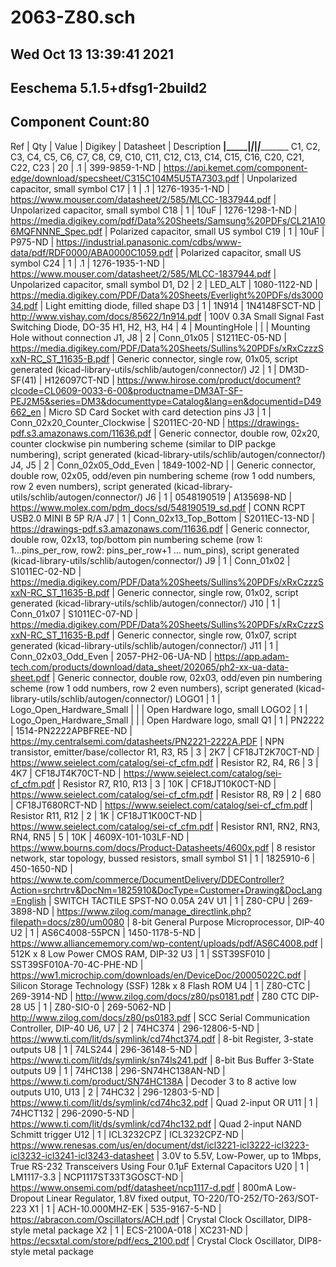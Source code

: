 
# 2063-Z80.sch

## Wed Oct 13 13:39:41 2021

## Eeschema 5.1.5+dfsg1-2build2

## Component Count:80

Ref | Qty | Value | Digikey | Datasheet | Description
____|_____|_______|_________|___________|____________
C1, C2, C3, C4, C5, C6, C7, C8, C9, C10, C11, C12, C13, C14, C15, C16, C20, C21, C22, C23 | 20 | .1 | 399-9859-1-ND‎ | https://api.kemet.com/component-edge/download/specsheet/C315C104M5U5TA7303.pdf | Unpolarized capacitor, small symbol
C17 | 1 | .1 | 1276-1935-1-ND | https://www.mouser.com/datasheet/2/585/MLCC-1837944.pdf | Unpolarized capacitor, small symbol
C18 | 1 | 10uF | 1276-1298-1-ND | https://media.digikey.com/pdf/Data%20Sheets/Samsung%20PDFs/CL21A106MQFNNNE_Spec.pdf | Polarized capacitor, small US symbol
C19 | 1 | 10uF | P975-ND | https://industrial.panasonic.com/cdbs/www-data/pdf/RDF0000/ABA0000C1059.pdf | Polarized capacitor, small US symbol
C24 | 1 | .1 | 1276-1935-1-ND | https://www.mouser.com/datasheet/2/585/MLCC-1837944.pdf | Unpolarized capacitor, small symbol
D1, D2 | 2 | LED_ALT | 1080-1122-ND | https://media.digikey.com/PDF/Data%20Sheets/Everlight%20PDFs/ds300034.pdf | Light emitting diode, filled shape
D3 | 1 | 1N914 | 1N4148FSCT-ND | http://www.vishay.com/docs/85622/1n914.pdf | 100V 0.3A Small Signal Fast Switching Diode, DO-35
H1, H2, H3, H4 | 4 | MountingHole |  |  | Mounting Hole without connection
J1, J8 | 2 | Conn_01x05 | S1211EC-05-ND | https://media.digikey.com/PDF/Data%20Sheets/Sullins%20PDFs/xRxCzzzSxxN-RC_ST_11635-B.pdf | Generic connector, single row, 01x05, script generated (kicad-library-utils/schlib/autogen/connector/)
J2 | 1 | DM3D-SF(41) | H126097CT-ND‎ | https://www.hirose.com/product/document?clcode=CL0609-0033-6-00&productname=DM3AT-SF-PEJ2M5&series=DM3&documenttype=Catalog&lang=en&documentid=D49662_en | Micro SD Card Socket with card detection pins
J3 | 1 | Conn_02x20_Counter_Clockwise | S2011EC-20-ND | https://drawings-pdf.s3.amazonaws.com/11636.pdf | Generic connector, double row, 02x20, counter clockwise pin numbering scheme (similar to DIP packge numbering), script generated (kicad-library-utils/schlib/autogen/connector/)
J4, J5 | 2 | Conn_02x05_Odd_Even | 1849-1002-ND |  | Generic connector, double row, 02x05, odd/even pin numbering scheme (row 1 odd numbers, row 2 even numbers), script generated (kicad-library-utils/schlib/autogen/connector/)
J6 | 1 | 0548190519 | A135698-ND | https://www.molex.com/pdm_docs/sd/548190519_sd.pdf | CONN RCPT USB2.0 MINI B 5P R/A
J7 | 1 | Conn_02x13_Top_Bottom | S2011EC-13-ND | https://drawings-pdf.s3.amazonaws.com/11636.pdf | Generic connector, double row, 02x13, top/bottom pin numbering scheme (row 1: 1...pins_per_row, row2: pins_per_row+1 ... num_pins), script generated (kicad-library-utils/schlib/autogen/connector/)
J9 | 1 | Conn_01x02 | S1011EC-02-ND | https://media.digikey.com/PDF/Data%20Sheets/Sullins%20PDFs/xRxCzzzSxxN-RC_ST_11635-B.pdf | Generic connector, single row, 01x02, script generated (kicad-library-utils/schlib/autogen/connector/)
J10 | 1 | Conn_01x07 | S1011EC-07-ND | https://media.digikey.com/PDF/Data%20Sheets/Sullins%20PDFs/xRxCzzzSxxN-RC_ST_11635-B.pdf | Generic connector, single row, 01x07, script generated (kicad-library-utils/schlib/autogen/connector/)
J11 | 1 | Conn_02x03_Odd_Even | 2057-PH2-06-UA-ND | https://app.adam-tech.com/products/download/data_sheet/202065/ph2-xx-ua-data-sheet.pdf | Generic connector, double row, 02x03, odd/even pin numbering scheme (row 1 odd numbers, row 2 even numbers), script generated (kicad-library-utils/schlib/autogen/connector/)
LOGO1 | 1 | Logo_Open_Hardware_Small |  |  | Open Hardware logo, small
LOGO2 | 1 | Logo_Open_Hardware_Small |  |  | Open Hardware logo, small
Q1 | 1 | PN2222 | 1514-PN2222APBFREE-ND | https://my.centralsemi.com/datasheets/PN2221-2222A.PDF | NPN transistor, emitter/base/collector
R1, R3, R5 | 3 | 2K7 | CF18JT2K70CT-ND | https://www.seielect.com/catalog/sei-cf_cfm.pdf | Resistor
R2, R4, R6 | 3 | 4K7 | CF18JT4K70CT-ND | https://www.seielect.com/catalog/sei-cf_cfm.pdf | Resistor
R7, R10, R13 | 3 | 10K | CF18JT10K0CT-ND | https://www.seielect.com/catalog/sei-cf_cfm.pdf | Resistor
R8, R9 | 2 | 680 | CF18JT680RCT-ND‎ | https://www.seielect.com/catalog/sei-cf_cfm.pdf | Resistor
R11, R12 | 2 | 1K | CF18JT1K00CT-ND‎ | https://www.seielect.com/catalog/sei-cf_cfm.pdf | Resistor
RN1, RN2, RN3, RN4, RN5 | 5 | 10K | 4609X-101-103LF-ND‎ | https://www.bourns.com/docs/Product-Datasheets/4600x.pdf | 8 resistor network, star topology, bussed resistors, small symbol
S1 | 1 | 1825910-6 | 450-1650-ND | https://www.te.com/commerce/DocumentDelivery/DDEController?Action=srchrtrv&DocNm=1825910&DocType=Customer+Drawing&DocLang=English | SWITCH TACTILE SPST-NO 0.05A 24V
U1 | 1 | Z80-CPU | 269-3898-ND | https://www.zilog.com/manage_directlink.php?filepath=docs/z80/um0080 | 8-bit General Purpose Microprocessor, DIP-40
U2 | 1 | AS6C4008-55PCN | 1450-1178-5-ND‎ | https://www.alliancememory.com/wp-content/uploads/pdf/AS6C4008.pdf | 512K x 8 Low Power CMOS RAM, DIP-32
U3 | 1 | SST39SF010 | SST39SF010A-70-4C-PHE-ND‎ | https://ww1.microchip.com/downloads/en/DeviceDoc/20005022C.pdf | Silicon Storage Technology (SSF) 128k x 8 Flash ROM
U4 | 1 | Z80-CTC | 269-3914-ND | http://www.zilog.com/docs/z80/ps0181.pdf | Z80 CTC DIP-28
U5 | 1 | Z80-SIO-0 | 269-5062-ND‎ | http://www.zilog.com/docs/z80/ps0183.pdf | SCC Serial Communication Controller, DIP-40
U6, U7 | 2 | 74HC374 | 296-12806-5-ND | https://www.ti.com/lit/ds/symlink/cd74hct374.pdf | 8-bit Register, 3-state outputs
U8 | 1 | 74LS244 | 296-36148-5-ND | https://www.ti.com/lit/ds/symlink/sn74ls241.pdf | 8-bit Bus Buffer 3-State outputs
U9 | 1 | 74HC138 | 296-SN74HC138AN-ND | https://www.ti.com/product/SN74HC138A | Decoder 3 to 8 active low outputs
U10, U13 | 2 | 74HC32 | 296-12803-5-ND | https://www.ti.com/lit/ds/symlink/cd74hc32.pdf | Quad 2-input OR
U11 | 1 | 74HCT132 | 296-2090-5-ND | https://www.ti.com/lit/ds/symlink/cd74hc132.pdf | Quad 2-input NAND Schmitt trigger
U12 | 1 | ICL3232CPZ | ICL3232CPZ-ND‎ | https://www.renesas.com/us/en/document/dst/icl3221-icl3222-icl3223-icl3232-icl3241-icl3243-datasheet | 3.0V to 5.5V, Low-Power, up to 1Mbps, True RS-232 Transceivers Using Four 0.1μF External Capacitors
U20 | 1 | LM1117-3.3 | NCP1117ST33T3GOSCT-ND | https://www.onsemi.com/pdf/datasheet/ncp1117-d.pdf | 800mA Low-Dropout Linear Regulator, 1.8V fixed output, TO-220/TO-252/TO-263/SOT-223
X1 | 1 | ACH-10.000MHZ-EK | 535-9167-5-ND | https://abracon.com/Oscillators/ACH.pdf | Crystal Clock Oscillator, DIP8-style metal package
X2 | 1 | ECS-2100A-018 | XC231-ND‎ | https://ecsxtal.com/store/pdf/ecs_2100.pdf | Crystal Clock Oscillator, DIP8-style metal package

    
